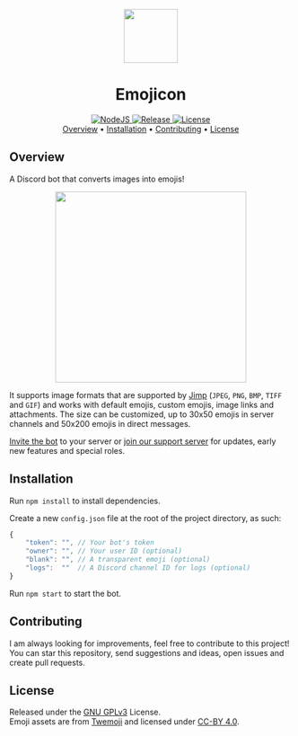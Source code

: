 <p align="center">
    <img src="https://cdn.discordapp.com/emojis/768872298383933531.png?v=1" width="96"/><br/>
</p>
<h1 align="center">
    Emojicon
</h1>
<p align="center">
    <a href="https://nodejs.org/en/">
        <img alt="NodeJS" src="https://img.shields.io/badge/NodeJS-16.6+-07a31e.svg">
    </a>
    <a href="https://github.com/charlypoirier/emojicon/releases">
        <img alt="Release" src="https://img.shields.io/badge/Release-v2.0.2-1389BF.svg">
    </a>
    <a href="https://github.com/charlypoirier/emojicon/blob/main/LICENSE">
        <img alt="License" src="https://img.shields.io/badge/License-GNU_GPLv3-F56831.svg">
    </a><br/>
    <a href="https://github.com/charlypoirier/emojicon#overview">Overview</a> •
    <a href="https://github.com/charlypoirier/emojicon#installation">Installation</a> •
    <a href="https://github.com/charlypoirier/emojicon#contributing">Contributing</a> •
    <a href="https://github.com/charlypoirier/emojicon#license">License</a>
</p>

## Overview

A Discord bot that converts images into emojis!

<p align="center">
    <img src="https://i.imgur.com/tkdEI4M.png" height="340"/>
</p>

It supports image formats that are supported by [Jimp](https://github.com/oliver-moran/jimp) (`JPEG`, `PNG`, `BMP`, `TIFF` and `GIF`) and works with default emojis, custom emojis, image links and attachments. The size can be customized, up to 30x50 emojis in server channels and 50x200 emojis in direct messages.

[Invite the bot](https://discord.com/api/oauth2/authorize?client_id=591203757287538690&permissions=274878188544&scope=bot+applications.commands) to your server or [join our support server](https://discord.gg/xDMAxZD) for updates, early new features and special roles.

## Installation

Run `npm install` to install dependencies.

Create a new `config.json` file at the root of the project directory, as such:

```js
{
    "token": "", // Your bot's token
    "owner": "", // Your user ID (optional)
    "blank": "", // A transparent emoji (optional)
    "logs":  ""  // A Discord channel ID for logs (optional)
}
```

Run `npm start` to start the bot.

## Contributing

I am always looking for improvements, feel free to contribute to this project!<br/>
You can star this repository, send suggestions and ideas, open issues and create pull requests.

## License

Released under the [GNU GPLv3](https://www.gnu.org/licenses/gpl-3.0.en.html) License.<br/>
Emoji assets are from [Twemoji](https://github.com/twitter/twemoji) and licensed under [CC-BY 4.0](https://creativecommons.org/licenses/by/4.0/).
